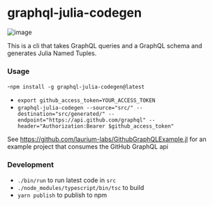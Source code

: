 # graphql-julia-codegen

![image](https://user-images.githubusercontent.com/7853605/113448559-16cad300-93ca-11eb-94cd-9505b88590ef.png)


This is a cli that takes GraphQL queries and a GraphQL schema and generates Julia Named Tuples.

### Usage
-`npm install -g graphql-julia-codegen@latest`
- `export github_access_token=YOUR_ACCESS_TOKEN`
- `graphql-julia-codegen --source="src/" --destination="src/generated/" --endpoint="https://api.github.com/graphql" --header="Authorization:Bearer $github_access_token"`

See https://github.com/laurium-labs/GithubGraphQLExample.jl for an example project that consumes the GitHub GraphQL api


### Development

- `./bin/run` to run latest code in `src`
- `./node_modules/typescript/bin/tsc` to build
- `yarn publish` to publish to npm

